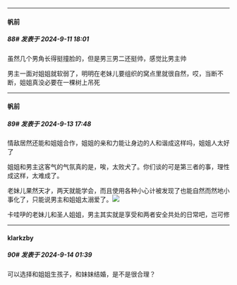 ﻿
*****

####  帆前  
##### 88#       发表于 2024-9-11 18:01

虽然几个男角长得挺撞脸的，但是男三男二还挺帅，感觉比男主帅

男主一面对姐姐就软弱了，明明在老妹儿要组织的窝点里就很自然，哎，当断不断，姐姐真没必要在一棵树上吊死


*****

####  帆前  
##### 89#       发表于 2024-9-13 17:48

情敌居然还能和姐姐合作，姐姐的亲和力能让身边的人和谐成这样吗，姐姐人太好了

姐姐和男主这客气的气氛真的是，唉，太败犬了。你们谈的可是第三者的事，理性成这样，太难成了。

老妹儿果然天才，两天就能学会，而且使用各种小心计被发现了也能自然而然地小事化了，只能说男主和姐姐太溺爱了。<img src="https://p.sda1.dev/19/7b67fd3005c1ded5af93ef7b6f55fd36/Screenshot_20240913_174310_tv.danmaku.bili.jpg" referrerpolicy="no-referrer">

卡哇吚的老妹儿和圣人姐姐，男主其实就是享受和两者安全共处的日常吧，岂可修


*****

####  klarkzby  
##### 90#       发表于 2024-9-14 01:39

可以选择和姐姐生孩子，和妹妹结婚，是不是很合理？

